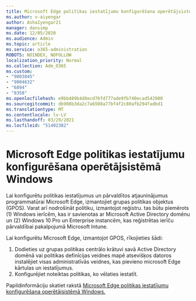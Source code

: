 ```yaml
---
title: Microsoft Edge politikas iestatījumu konfigurēšana operētājsistēmā Windows
ms.author: v-aiyengar
author: AshaIyengar21
manager: dansimp
ms.date: 12/05/2020
ms.audience: Admin
ms.topic: article
ms.service: o365-administration
ROBOTS: NOINDEX, NOFOLLOW
localization_priority: Normal
ms.collection: Adm_O365
ms.custom:
- "9003845"
- "9004632"
- "6894"
- "8358"
ms.openlocfilehash: e9bb489b4d8ecd76fd777ade9fb740ecad542900
ms.sourcegitcommit: db908b3da2c7a6508a77bf4f2c80afb294fadbd1
ms.translationtype: MT
ms.contentlocale: lv-LV
ms.lasthandoff: 03/29/2021
ms.locfileid: "51402382"
---
```

# <a name="configure-microsoft-edge-policy-settings-on-windows"></a>Microsoft Edge politikas iestatījumu konfigurēšana operētājsistēmā Windows

Lai konfigurētu politikas iestatījumus un pārvaldītos atjauninājumus programmatūrai Microsoft Edge, izmantojiet grupas politikas objektus (GPOS). Varat arī nodrošināt politiku, izmantojot reģistru. tas būtu piemērots (1) Windows ierīcēm, kas ir savienotas ar Microsoft Active Directory domēnu un (2) Windows 10 Pro un Enterprise instancēm, kas reģistrētas ierīču pārvaldībai pakalpojumā Microsoft Intune.

Lai konfigurētu Microsoft Edge, izmantojot GPOS, rīkojieties šādi:

1. Dodieties uz grupas politikas centrālo krātuvi savā Active Directory domēnā vai politikas definīcijas veidnes mapē atsevišķos datoros instalējiet visas administratīvās veidnes, kas pievieno microsoft Edge kārtulas un iestatījumus.
2. Konfigurējiet noteiktas politikas, ko vēlaties iestatīt.

Papildinformāciju skatiet rakstā [Microsoft Edge politikas iestatījumu konfigurēšana operētājsistēmā Windows.](https://go.microsoft.com/fwlink/?linkid=2135024)
